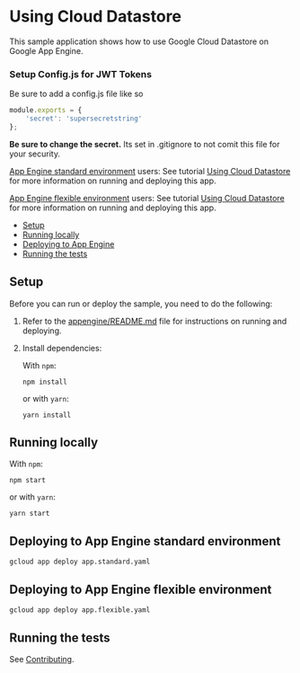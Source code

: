 # Using Cloud Datastore

This sample application shows how to use Google Cloud Datastore on Google App
Engine.

### Setup Config.js for JWT Tokens
Be sure to add a config.js file like so

```javascript
module.exports = {
    'secret': 'supersecretstring'
};
```

**Be sure to change the secret.** Its set in .gitignore to not comit this file for your security.

[App Engine standard environment][appengine-std] users: See tutorial [Using Cloud Datastore][tutorial-std] for more information on running and deploying this app.

[App Engine flexible environment][appengine-flex] users: See tutorial [Using Cloud Datastore][tutorial-flex] for more information on running and deploying this app.

* [Setup](#setup)
* [Running locally](#running-locally)
* [Deploying to App Engine](#deploying-to-app-engine)
* [Running the tests](#running-the-tests)

## Setup

Before you can run or deploy the sample, you need to do the following:

1.  Refer to the [appengine/README.md][readme] file for instructions on
    running and deploying.
1.  Install dependencies:

    With `npm`:

        npm install

    or with `yarn`:

        yarn install

## Running locally

With `npm`:

    npm start

or with `yarn`:

    yarn start

## Deploying to App Engine standard environment

	gcloud app deploy app.standard.yaml

## Deploying to App Engine flexible environment

	gcloud app deploy app.flexible.yaml

## Running the tests

See [Contributing][contributing].

[appengine-flex]: https://cloud.google.com/appengine/docs/flexible/nodejs
[appengine-std]: https://cloud.google.com/appengine/docs/standard/nodejs
[tutorial-std]: https://cloud.google.com/appengine/docs/standard/nodejs/using-cloud-datastore
[tutorial-flex]: https://cloud.google.com/appengine/docs/flexible/nodejs/using-cloud-datastore
[readme]: ../README.md
[contributing]: https://github.com/GoogleCloudPlatform/nodejs-docs-samples/blob/master/CONTRIBUTING.md
